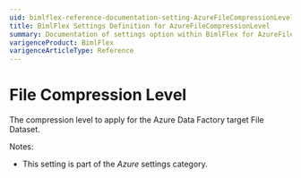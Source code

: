 ```yaml
---
uid: bimlflex-reference-documentation-setting-AzureFileCompressionLevel
title: BimlFlex Settings Definition for AzureFileCompressionLevel
summary: Documentation of settings option within BimlFlex for AzureFileCompressionLevel
varigenceProduct: BimlFlex
varigenceArticleType: Reference
---
```


# File Compression Level

The compression level to apply for the Azure Data Factory target File Dataset.

Notes:

* This setting is part of the *Azure* settings category.
